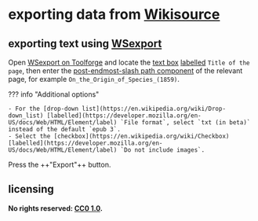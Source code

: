 # exporting data from [Wikisource]
## exporting text using [WSexport]

Open [WSexport on Toolforge](https://tools.wmflabs.org/wsexport/tool/book.php) and locate the [text box](https://developer.mozilla.org/en-US/docs/Mozilla/Tech/XUL/textbox) [labelled](https://developer.mozilla.org/en-US/docs/Web/HTML/Element/label) `Title of the page`, then enter the [post-endmost-slash path component](glossry.md#postendmostslashpathcomponentdef) of the relevant page, for example `On_the_Origin_of_Species_(1859)`.

??? info "Additional options"
    
    - For the [drop-down list](https://en.wikipedia.org/wiki/Drop-down_list) [labelled](https://developer.mozilla.org/en-US/docs/Web/HTML/Element/label) `File format`, select `txt (in beta)` instead of the default `epub 3`.
    - Select the [checkbox](https://en.wikipedia.org/wiki/Checkbox) [labelled](https://developer.mozilla.org/en-US/docs/Web/HTML/Element/label) `Do not include images`.

Press the ++"Export"++ button.

## licensing
**No rights reserved: [CC0 1.0](https://creativecommons.org/publicdomain/zero/1.0/).**

[Wikisource]: https://en.wikisource.org/wiki/Main_Page
[WSexport]: https://wikisource.org/wiki/Wikisource:WSexport
